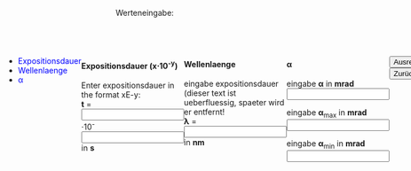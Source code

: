 <html lang="en">
<head>
<meta charset="UTF-8">
<meta name="viewport" content="width=device-width, initial-scale=1.0">
<title>Laser Safety</title>
<style>
a:link {
  color: blue;
  background-color: transparent;
  text-decoration: none;
}

a:visited {
  color: blue;
  background-color: transparent;
  text-decoration: none;
}

a:hover {
  color: black;
  background-color: transparent;
  text-decoration: underline;
}

a:active {
  color: blue;
  background-color: transparent;
  text-decoration: underline;
}

* {
  box-sizing: border-box;
}

body {
  font-family: Arial, Helvetica, sans-serif;
}

/* Style the navigation menu */
nav {
  width: 20%;
  background: #ccc;
  padding: 20px;
}
article {
  flex-basis: calc(50% - 10px); /* Two articles per row with a gap of 20px */
  background-color: #f1f1f1;
  padding: 20px;
}
/* Style the articles */
form {
  flex: 1;
  display: flex;
  flex-wrap: wrap;
  gap: 20px;
}
/* Style the header */
header {
  background-color: #666;
  padding: 30px;
  text-align: center;
  font-size: 35px;
  color: white;
}

/* Style the list inside the menu */
nav ul {
  list-style-type: none;
  padding: 0;
}

/* Style the footer */
footer {
  background-color: #777;
  padding: 10px;
  text-align: center;
  color: white;
}

/* Responsive layout - makes the menu and the content (inside the section) sit on top of each other instead of next to each other */
@media (max-width: 600px) {
  section {
    display: flex;
    flex-direction: column;
  }
  }
  @media (min-width: 601px) {
  section {
    display: flex;
    flex-direction: inherit;
  }
  }
</style>
</head>
<body>

<header>
  Werteneingabe:
</header>
<section>
  <nav>
    <ul>
      <li><a href="#">Expositionsdauer</a></li>
      <li><a href="#">Wellenlaenge</a></li>
      <li><a href="#">&#945;</a></li>
    </ul>
  </nav>
  <form id="myForm">
    <section id="expositionsdauer">
      <article>
      <h1>Expositionsdauer (x&sdot;10<sup>-y</sup>)</h1>
  <p>Enter expositionsdauer in the format xE-y:
  <br><b>t</b> = <input type="text" id="expositionsdauer_x"> &sdot;10<sup>- <input type="number" id="expositionsdauer_y"></sup> in <b>s</b></p>
    </article>
    <article id="wellenlaenge">
      <h1>Wellenlaenge</h1>
      <p>eingabe expositionsdauer (dieser text ist ueberfluessig, spaeter wird er entfernt!
      <br><b>&lambda;</b> = <input type="text" id="wellenlaenge"> in <b>nm</b></p>
      </article>
    <article id="alpha">
      <h1>&#945;</h1>
      <p>eingabe <b>&#945;</b> in <b>mrad</b>    
        <br><input type="text" id="alpha"></p>
      <p>eingabe <b>&#945;</b><sub>max</sub> in <b>mrad</b>
        <br><input type="text" id="alphamax"></p>
      <p>eingabe <b>&#945;</b><sub>min</sub> in <b>mrad</b>
        <br><input type="text" id="alphamin"></p>
        </article>
      </section>
  </form>
<footer>
  <p><input type="submit" value="Ausrechnen" onclick="calculate()"><input type="reset" value="Zur&uuml;cksetzen"></p>
  <p id="result"></p>
</footer>

<!-- Link to the JavaScript file for calculations -->
<script src="calculator.js"></script>
